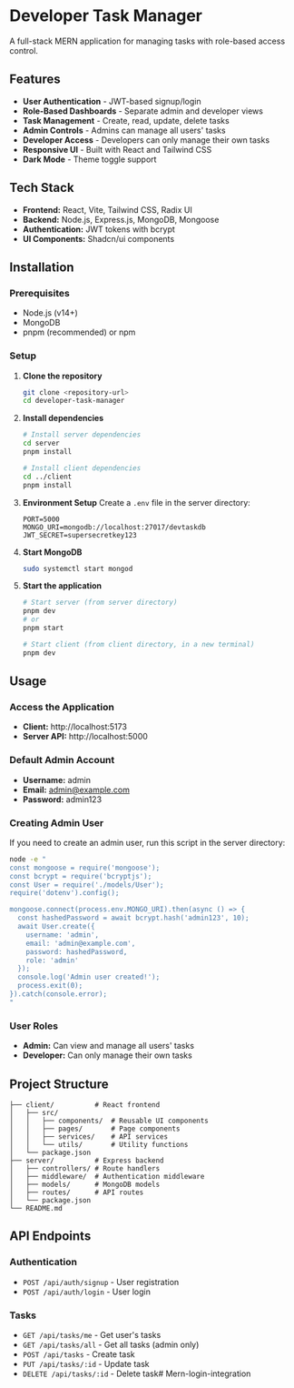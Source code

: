 # Developer Task Manager

A full-stack MERN application for managing tasks with role-based access control.

## Features

- **User Authentication** - JWT-based signup/login
- **Role-Based Dashboards** - Separate admin and developer views
- **Task Management** - Create, read, update, delete tasks
- **Admin Controls** - Admins can manage all users' tasks
- **Developer Access** - Developers can only manage their own tasks
- **Responsive UI** - Built with React and Tailwind CSS
- **Dark Mode** - Theme toggle support

## Tech Stack

- **Frontend:** React, Vite, Tailwind CSS, Radix UI
- **Backend:** Node.js, Express.js, MongoDB, Mongoose
- **Authentication:** JWT tokens with bcrypt
- **UI Components:** Shadcn/ui components

## Installation

### Prerequisites
- Node.js (v14+)
- MongoDB
- pnpm (recommended) or npm

### Setup

1. **Clone the repository**
   ```bash
   git clone <repository-url>
   cd developer-task-manager
   ```

2. **Install dependencies**
   ```bash
   # Install server dependencies
   cd server
   pnpm install

   # Install client dependencies
   cd ../client
   pnpm install
   ```

3. **Environment Setup**
   Create a `.env` file in the server directory:
   ```
   PORT=5000
   MONGO_URI=mongodb://localhost:27017/devtaskdb
   JWT_SECRET=supersecretkey123
   ```

4. **Start MongoDB**
   ```bash
   sudo systemctl start mongod
   ```

5. **Start the application**
   ```bash
   # Start server (from server directory)
   pnpm dev
   # or
   pnpm start

   # Start client (from client directory, in a new terminal)
   pnpm dev
   ```

## Usage

### Access the Application
- **Client:** http://localhost:5173
- **Server API:** http://localhost:5000

### Default Admin Account
- **Username:** admin
- **Email:** admin@example.com
- **Password:** admin123

### Creating Admin User
If you need to create an admin user, run this script in the server directory:
```bash
node -e "
const mongoose = require('mongoose');
const bcrypt = require('bcryptjs');
const User = require('./models/User');
require('dotenv').config();

mongoose.connect(process.env.MONGO_URI).then(async () => {
  const hashedPassword = await bcrypt.hash('admin123', 10);
  await User.create({
    username: 'admin',
    email: 'admin@example.com',
    password: hashedPassword,
    role: 'admin'
  });
  console.log('Admin user created!');
  process.exit(0);
}).catch(console.error);
"
```

### User Roles
- **Admin:** Can view and manage all users' tasks
- **Developer:** Can only manage their own tasks

## Project Structure

```
├── client/          # React frontend
│   ├── src/
│   │   ├── components/  # Reusable UI components
│   │   ├── pages/       # Page components
│   │   ├── services/    # API services
│   │   └── utils/       # Utility functions
│   └── package.json
├── server/          # Express backend
│   ├── controllers/ # Route handlers
│   ├── middleware/  # Authentication middleware
│   ├── models/      # MongoDB models
│   ├── routes/      # API routes
│   └── package.json
└── README.md
```

## API Endpoints

### Authentication
- `POST /api/auth/signup` - User registration
- `POST /api/auth/login` - User login

### Tasks
- `GET /api/tasks/me` - Get user's tasks
- `GET /api/tasks/all` - Get all tasks (admin only)
- `POST /api/tasks` - Create task
- `PUT /api/tasks/:id` - Update task
- `DELETE /api/tasks/:id` - Delete task# Mern-login-integration
